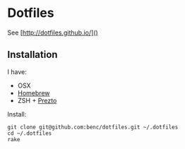 # Dotfiles

See [http://dotfiles.github.io/]()

## Installation

I have:

* OSX
* [Homebrew](http://mxcl.github.com/homebrew/)
* ZSH + [Prezto](https://github.com/sorin-ionescu/prezto)

Install:

    git clone git@github.com:benc/dotfiles.git ~/.dotfiles
    cd ~/.dotfiles
    rake


